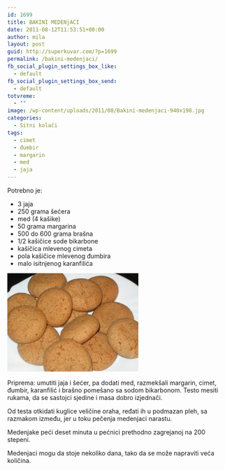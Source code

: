 ```yaml
---
id: 1699
title: BAKINI MEDENjACI
date: 2011-08-12T11:53:51+00:00
author: mila
layout: post
guid: http://superkuvar.com/?p=1699
permalink: /bakini-medenjaci/
fb_social_plugin_settings_box_like:
  - default
fb_social_plugin_settings_box_send:
  - default
totvreme:
  - ""
image: /wp-content/uploads/2011/08/Bakini-medenjaci-940x198.jpg
categories:
  - Sitni kolači
tags:
  - cimet
  - đumbir
  - margarin
  - med
  - jaja
---
```

Potrebno je:

  * 3 jaja
  * 250 grama šećera
  * med (4 kašike)
  * 50 grama margarina
  * 500 do 600 grama brašna
  * 1/2 kašičice sode bikarbone
  * kašičica mlevenog cimeta
  * pola kašičice mlevenog đumbira
  * malo isitnjenog karanfilića

<img class="alignnone size-medium wp-image-5217" src="/wp-content/uploads/2011/08/Bakini-medenjaci-300x225.jpg" alt="Bakini medenjaci" width="300" height="225" /> 

Priprema: umutiti jaja i šećer, pa dodati med, razmekšali margarin, cimet, đumbir, karanfilić i brašno pomešano sa sodom bikarbonom. Testo mesiti rukama, da se sastojci sjedine i masa dobro izjednači.

Od testa otkidati kuglice veličine oraha, ređati ih u podmazan pleh, sa razmakom između, jer u toku pečenja medenjaci narastu.

Medenjake peći deset minuta u pećnici prethodno zagrejanoj na 200 stepeni.

Medenjaci mogu da stoje nekoliko dana, tako da se može napraviti veća količina.